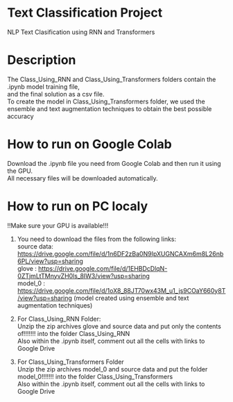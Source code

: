# Text Classification Project
NLP Text Clasification using RNN and Transformers

# Description
The Class_Using_RNN and Class_Using_Transformers folders contain the .ipynb model training file,<br>
and the final solution as a csv file.<br>
To create the model in Class_Using_Transformers folder, we used the ensemble and text augmentation techniques to obtain the best possible accuracy

# How to run on Google Colab
Download the .ipynb file you need from Google Colab and then run it using the GPU.<br>
All necessary files will be downloaded automatically.

# How to run on PC localy
!!Make sure your GPU is available!!!<br>

1. You need to download the files from the following links: <br>
   source data: https://drive.google.com/file/d/1n6DF2zBa0N9IpXUGNCAXm6m8L26nb6PL/view?usp=sharing <br>
   glove : https://drive.google.com/file/d/1EHBDcDlqN-0ZTjmLtTMnyvZH0ls_8IW3/view?usp=sharing <br>
   model_0 : https://drive.google.com/file/d/1oX8_88JT70wx43M_u1_js9COaY660y8T/view?usp=sharing (model created using ensemble and text augmentation techniques)<br>
   
3. For Class_Using_RNN Folder:<br>
    Unzip the zip archives glove and source data and put only the contents of!!!!!!! into the folder Class_Using_RNN<br>
    Also within the .ipynb itself, comment out all the cells with links to Google Drive<br>
    
4. For Class_Using_Transformers Folder<br>
      Unzip the zip archives model_0 and source data and put the folder model_0!!!!!!! into the folder Class_Using_Transformers<br>
      Also within the .ipynb itself, comment out all the cells with links to Google Drive<br>
